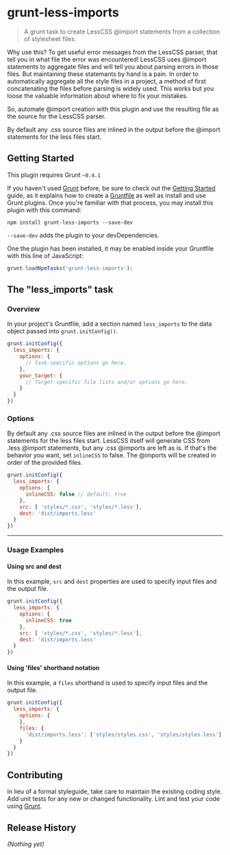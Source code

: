 # grunt-less-imports

> A grunt task to create LessCSS @import statements from a collection of stylesheet files.

Why use this? To get useful error messages from the LessCSS parser, that tell you in what file the error was encountered!
LessCSS uses @import statements to aggregate files and will tell you about parsing errors in those files.
But maintaining these statemants by hand is a pain. In order to automatically aggregate all the style files in a project,
a method of first concatenating the files before parsing is widely used. This works but you loose the valuable
information about where to fix your mistakes.

So, automate @import creation with this plugin and use the resulting file as the source for the LessCSS parser.

By default any .css source files are inlined in the output before the @import statements for the less files start.

## Getting Started
This plugin requires Grunt `~0.4.1`

If you haven't used [Grunt](http://gruntjs.com/) before, be sure to check out the
[Getting Started](http://gruntjs.com/getting-started) guide, as it explains how to create a
[Gruntfile](http://gruntjs.com/sample-gruntfile) as well as install and use Grunt plugins. Once you're familiar with
that process, you may install this plugin with this command:

```shell
npm install grunt-less-imports --save-dev
```

`--save-dev` adds the plugin to your devDependencies.

One the plugin has been installed, it may be enabled inside your Gruntfile with this line of JavaScript:

```js
grunt.loadNpmTasks('grunt-less-imports');
```

## The "less_imports" task

### Overview
In your project's Gruntfile, add a section named `less_imports` to the data object passed into `grunt.initConfig()`.

```js
grunt.initConfig({
  less_imports: {
    options: {
      // Task-specific options go here.
    },
    your_target: {
      // Target-specific file lists and/or options go here.
    }
  }
})
```

### Options
By default any .css source files are inlined in the output before the @import statements for the less files start.
LessCSS itself will generate CSS from .less @import statements, but any .css @imports are left as is. If that's the behavior
you want, set `inlineCSS` to false. The @imports will be created in order of the provided files.

```js
grunt.initConfig({
  less_imports: {
    options: {
      inlineCSS: false // default: true
    },
    src: [ 'styles/*.css', 'styles/*.less'],
    dest: 'dist/imports.less'
  }
})
```

---

### Usage Examples

#### Using src and dest
In this example, `src` and `dest` properties are used to specify input files and the output file.

```js
grunt.initConfig({
  less_imports: {
    options: {
      inlineCSS: true
    },
    src: [ 'styles/*.css', 'styles/*.less'],
    dest: 'dist/imports.less'
  }
})
```

#### Using 'files' shorthand notation
In this example, a `files` shorthand is used to specify input files and the output file.

```js
grunt.initConfig({
  less_imports: {
    options: {
    },
    files: {
      'dist/imports.less': ['styles/styles.css', 'styles/styles.less']
    }
  }
})
```

## Contributing
In lieu of a formal styleguide, take care to maintain the existing coding style. Add unit tests for any new or changed
functionality. Lint and test your code using [Grunt](http://gruntjs.com/).

## Release History
_(Nothing yet)_
